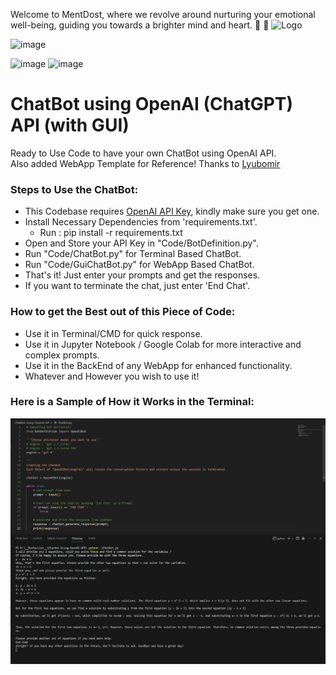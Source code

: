 Welcome to MentDost, where we revolve around nurturing your emotional well-being, guiding you towards a brighter mind and heart. 🌟 🌟
![Logo](https://github.com/itsabhay83/MentDost/assets/120305223/46fba68f-865d-4e3e-855f-21b0f524524e)

![image](https://github.com/itsabhay83/MentDost/assets/120305223/2ccb816d-ec99-471e-97da-60b1b7a9aaf8)


![image](https://github.com/itsabhay83/MentDost/assets/120305223/5f283d5c-ceb5-4f7a-b3aa-1a1df6c3d3b7)
![image](https://github.com/itsabhay83/MentDost/assets/120305223/a81ed8b9-376d-4c80-b4f9-26a9fec3354d)


# ChatBot using OpenAI (ChatGPT) API (with GUI)
Ready to Use Code to have your own ChatBot using OpenAI API.
<br>Also added WebApp Template for Reference! Thanks to [Lyubomir](https://github.com/LyubomirT)

### Steps to Use the ChatBot:
- This Codebase requires [OpenAI API Key](https://openai.com/blog/openai-api), kindly make sure you get one.
- Install Necessary Dependencies from 'requirements.txt'. 
    - Run : pip install -r requirements.txt
- Open and Store your API Key in "Code/BotDefinition.py".
- Run "Code/ChatBot.py" for Terminal Based ChatBot.
- Run "Code/GuiChatBot.py" for WebApp Based ChatBot.
- That's it! Just enter your prompts and get the responses.
- If you want to terminate the chat, just enter 'End Chat'.

### How to get the Best out of this Piece of Code:
- Use it in Terminal/CMD for quick response.
- Use it in Jupyter Notebook / Google Colab for more interactive and complex prompts.
- Use it in the BackEnd of any WebApp for enhanced functionality.
- Whatever and However you wish to use it!

### Here is a Sample of How it Works in the Terminal:
![Sample in Terminal](./Sample.png)
